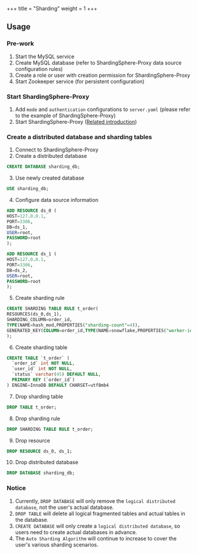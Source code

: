 +++
title = "Sharding"
weight = 1
+++

## Usage

### Pre-work

1. Start the MySQL service
2. Create MySQL database (refer to ShardingSphere-Proxy data source configuration rules)
3. Create a role or user with creation permission for ShardingSphere-Proxy
4. Start Zookeeper service (for persistent configuration)

### Start ShardingSphere-Proxy

1. Add `mode` and `authentication` configurations to `server.yaml` (please refer to the example of ShardingSphere-Proxy)
2. Start ShardingSphere-Proxy ([Related introduction](/en/quick-start/shardingsphere-proxy-quick-start/))

### Create a distributed database and sharding tables

1. Connect to ShardingSphere-Proxy
2. Create a distributed database

```sql
CREATE DATABASE sharding_db;
```

3. Use newly created database

```sql
USE sharding_db;
```

4. Configure data source information

```sql
ADD RESOURCE ds_0 (
HOST=127.0.0.1,
PORT=3306,
DB=ds_1,
USER=root,
PASSWORD=root
);

ADD RESOURCE ds_1 (
HOST=127.0.0.1,
PORT=3306,
DB=ds_2,
USER=root,
PASSWORD=root
);
```

5. Create sharding rule

```sql
CREATE SHARDING TABLE RULE t_order(
RESOURCES(ds_0,ds_1),
SHARDING_COLUMN=order_id,
TYPE(NAME=hash_mod,PROPERTIES("sharding-count"=4)),
GENERATED_KEY(COLUMN=order_id,TYPE(NAME=snowflake,PROPERTIES("worker-id"=123)))
);
```

6. Create sharding table

```sql
CREATE TABLE `t_order` (
  `order_id` int NOT NULL,
  `user_id` int NOT NULL,
  `status` varchar(45) DEFAULT NULL,
  PRIMARY KEY (`order_id`)
) ENGINE=InnoDB DEFAULT CHARSET=utf8mb4
```

7. Drop sharding table

```sql
DROP TABLE t_order;
```

8. Drop sharding rule

```sql
DROP SHARDING TABLE RULE t_order;
```

9. Drop resource

```sql
DROP RESOURCE ds_0, ds_1;
```

10. Drop distributed database

```sql
DROP DATABASE sharding_db;
```

### Notice

1. Currently, `DROP DATABASE` will only remove the `logical distributed database`, not the user's actual database.
2. `DROP TABLE` will delete all logical fragmented tables and actual tables in the database.
3. `CREATE DATABASE` will only create a `logical distributed database`, so users need to create actual databases in advance.
4. The `Auto Sharding Algorithm` will continue to increase to cover the user's various sharding scenarios.

